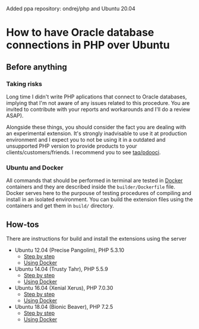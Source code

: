 Added ppa repository: ondrej/php and Ubuntu 20.04

# How to have Oracle database connections in PHP over Ubuntu

## Before anything

### Taking risks

Long time I didn't write PHP aplications that connect to Oracle databases, implying that I'm not aware of any issues
related to this procedure. You are invited to contribute with your reports and workarounds and I'll do a review ASAP).

Alongside these things, you should consider the fact you are dealing with an experimental extension. It's strongly
inadvisable to use it at production environment and I expect you to not be using it in a outdated and unsupported PHP
version to provide products to your clients/customers/friends. I recommend you to see
[taq/pdooci](https://github.com/taq/pdooci).

### Ubuntu and Docker

All commands that should be performed in terminal are tested in [Docker](https://www.docker.com/) containers and they
are described inside the `builder/Dockerfile` file. Docker serves here to the purpouse of testing procedures of
compiling and install in an isolated environment. You can build the extension files using the containers and get them
in `build/` directory.

## How-tos

There are instructions for build and install the extensions using the server

* Ubuntu 12.04 (Precise Pangolim), PHP 5.3.10
  - [Step by step](step-by-step/precise.md)
  - [Using Docker](using-docker/precise.md)
* Ubuntu 14.04 (Trusty Tahr), PHP 5.5.9
  - [Step by step](step-by-step/trusty.md)
  - [Using Docker](using-docker/trusty.md)
* Ubuntu 16.04 (Xenial Xerus), PHP 7.0.30
  - [Step by step](step-by-step/xenial.md)
  - [Using Docker](using-docker/xenial.md)
* Ubuntu 18.04 (Bionic Beaver), PHP 7.2.5
  - [Step by step](step-by-step/bionic.md)
  - [Using Docker](using-docker/bionic.md)
